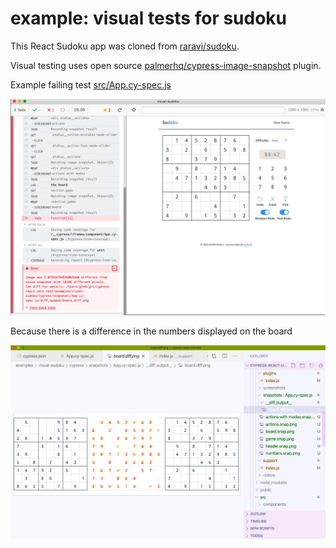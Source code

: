 # example: visual tests for sudoku

This React Sudoku app was cloned from [raravi/sudoku](https://github.com/raravi/sudoku).

Visual testing uses open source [palmerhq/cypress-image-snapshot](https://github.com/palmerhq/cypress-image-snapshot) plugin.

Example failing test [src/App.cy-spec.js](src/App.cy-spec.js)

![failing test](images/test.png)

Because there is a difference in the numbers displayed on the board

![Visual diff](images/board-diff.png)
